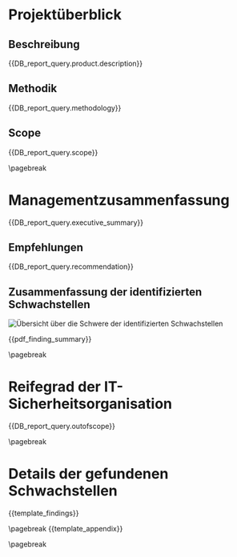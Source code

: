 # Projektüberblick

## Beschreibung

{{DB_report_query.product.description}}

## Methodik

{{DB_report_query.methodology}}

## Scope

{{DB_report_query.scope}}

\pagebreak
# Managementzusammenfassung

{{DB_report_query.executive_summary}}


## Empfehlungen

{{DB_report_query.recommendation}}

## Zusammenfassung der identifizierten Schwachstellen

![Übersicht über die Schwere der identifizierten Schwachstellen]({{report_executive_summary_image}})


{{pdf_finding_summary}}

\pagebreak

# Reifegrad der IT-Sicherheitsorganisation

{{DB_report_query.outofscope}}

\pagebreak



# Details der gefundenen Schwachstellen

{{template_findings}}

\pagebreak
{{template_appendix}}

\pagebreak
